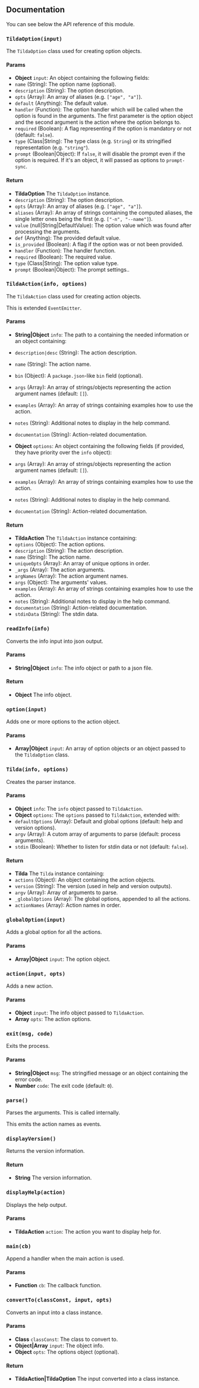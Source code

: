 ## Documentation

You can see below the API reference of this module.

### `TildaOption(input)`
The `TildaOption` class used for creating option objects.

#### Params

- **Object** `input`: An object containing the following fields:
 - `name` (String): The option name (optional).
 - `description` (String): The option description.
 - `opts` (Array): An array of aliases (e.g. `["age", "a"]`).
 - `default` (Anything): The default value.
 - `handler` (Function): The option handler which will be called when the
   option is found in the arguments. The first parameter is the option
   object and the second argument is the action where the option belongs to.
 - `required` (Boolean): A flag representing if the option is mandatory or not (default: `false`).
 - `type` (Class|String): The type class (e.g. `String`) or its stringified representation (e.g. `"string"`).
 - `prompt` (Boolean|Object): If `false`, it will disable the prompt even if the option is required. If it's an object, it will passed as options to `prompt-sync`.

#### Return
- **TildaOption** The `TildaOption` instance.
 - `description` (String): The option description.
 - `opts` (Array): An array of aliases (e.g. `["age", "a"]`).
 - `aliases` (Array): An array of strings containing the computed aliases,
    the single letter ones being the first (e.g. `["-n", "--name"]`).
 - `value` (null|String|DefaultValue): The option value which was found
    after processing the arguments.
 - `def` (Anything): The provided default value.
 - `is_provided` (Boolean): A flag if the option was or not been provided.
 - `handler` (Function): The handler function.
 - `required` (Boolean): The required value.
 - `type` (Class|String): The option value type.
 - `prompt` (Boolean|Object): The prompt settings..

### `TildaAction(info, options)`
The `TildaAction` class used for creating action objects.

This is extended `EventEmitter`.

#### Params

- **String|Object** `info`: The path to a containing the needed information or an object containing:
 - `description|desc` (String): The action description.
 - `name` (String): The action name.
 - `bin` (Object): A `package.json`-like `bin` field (optional).
 - `args` (Array): An array of strings/objects representing the action argument names (default: `[]`).
 - `examples` (Array): An array of strings containing examples how to use the action.
 - `notes` (String): Additional notes to display in the help command.
 - `documentation` (String): Action-related documentation.
- **Object** `options`: An object containing the following fields (if provided, they have priority over the `info` object):

 - `args` (Array): An array of strings/objects representing the action argument names (default: `[]`).
 - `examples` (Array): An array of strings containing examples how to use the action.
 - `notes` (String): Additional notes to display in the help command.
 - `documentation` (String): Action-related documentation.

#### Return
- **TildaAction** The `TildaAction` instance containing:
 - `options` (Object): The action options.
 - `description` (String): The action description.
 - `name` (String): The action name.
 - `uniqueOpts` (Array): An array of unique options in order.
 - `_args` (Array): The action arguments.
 - `argNames` (Array): The action argument names.
 - `args` (Object): The arguments' values.
 - `examples` (Array): An array of strings containing examples how to use the action.
 - `notes` (String): Additional notes to display in the help command.
 - `documentation` (String): Action-related documentation.
 - `stdinData` (String): The stdin data.

### `readInfo(info)`
Converts the info input into json output.

#### Params

- **String|Object** `info`: The info object or path to a json file.

#### Return
- **Object** The info object.

### `option(input)`
Adds one or more options to the action object.

#### Params

- **Array|Object** `input`: An array of option objects or an object passed to the `TildaOption` class.

### `Tilda(info, options)`
Creates the parser instance.

#### Params

- **Object** `info`: The `info` object passed to `TildaAction`.
- **Object** `options`: The `options` passed to `TildaAction`, extended with:
 - `defaultOptions` (Array): Default and global options (default: help and version options).
 - `argv` (Array): A cutom array of arguments to parse (default: process arguments).
 - `stdin` (Boolean): Whether to listen for stdin data or not (default: `false`).

#### Return
- **Tilda** The `Tilda` instance containing:
 - `actions` (Object): An object containing the action objects.
 - `version` (String): The version (used in help and version outputs).
 - `argv` (Array): Array of arguments to parse.
 - `_globalOptions` (Array): The global options, appended to all the actions.
 - `actionNames` (Array): Action names in order.

### `globalOption(input)`
Adds a global option for all the actions.

#### Params

- **Array|Object** `input`: The option object.

### `action(input, opts)`
Adds a new action.

#### Params

- **Object** `input`: The info object passed to `TildaAction`.
- **Array** `opts`: The action options.

### `exit(msg, code)`
Exits the process.

#### Params

- **String|Object** `msg`: The stringified message or an object containing the error code.
- **Number** `code`: The exit code (default: `0`).

### `parse()`
Parses the arguments. This is called internally.

This emits the action names as events.

### `displayVersion()`
Returns the version information.

#### Return
- **String** The version information.

### `displayHelp(action)`
Displays the help output.

#### Params

- **TildaAction** `action`: The action you want to display help for.

### `main(cb)`
Append a handler when the main action is used.

#### Params

- **Function** `cb`: The callback function.

### `convertTo(classConst, input, opts)`
Converts an input into a class instance.

#### Params

- **Class** `classConst`: The class to convert to.
- **Object|Array** `input`: The object info.
- **Object** `opts`: The options object (optional).

#### Return
- **TildaAction|TildaOption** The input converted into a class instance.

